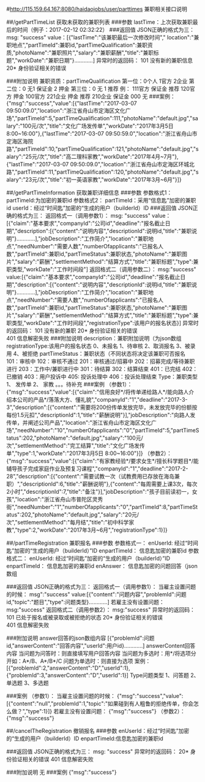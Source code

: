 #http://115.159.64.167:8080/haidaojobs/user/parttimes
兼职相关接口说明

##/getPartTimeList
获取未获取的兼职列表
###参数
	lastTime：上次获取兼职最后的时间（例子：2017-02-12 02:32:22）
###返回值
	JSON正确的格式为三：
		msg: "success"
		value：[{"lastTime":"该兼职最后一次修改时间"," location":"兼职地点","partTimeId":兼职id,"partTimeQualification":兼职资质,"photoName":"兼职照片","salary":"兼职薪酬","title":"兼职标题","workDate":"兼职日期"}…………]
	异常时的返回码：
		101	 没有新的兼职信息
		20* 身份验证相关的错误
		
###附加说明
	兼职资质：partTimeQualification
		第一位：0个人 1官方 2企业
		第二位：0 无1 保证金 2 押金
		第三位：0 无 1 推荐
	例：
		111官方 保证金 推荐
		120官方  押金
		100官方 
		221企业  押金 推荐
		210企业 保证金
		000 无
###案例：
	{"msg":"success","value":[{"lastTime":"2017-03-07 09:50:09.0","location":"浙江省舟山市定海区文化广场","partTimeId":5,"partTimeQualification":111,"photoName":"default.jpg","salary":"100元/次","title":"文化广场发传单","workDate":"2017年3月5日 8:00~16:00"},{"lastTime":"2017-03-07 09:50:59.0","location":"浙江省舟山市定海区海院路","partTimeId":10,"partTimeQualification":121,"photoName":"default.jpg","salary":"25元/次","title":"高二理科家教","workDate":"2017年4月~7月"},{"lastTime":"2017-03-07 09:50:09.0","location":"浙江省舟山市定海区环城北路","partTimeId":11,"partTimeQualification":120,"photoName":"default.jpg","salary":"23元/次","title":"初一英语家教","workDate":"2017年3月~6月"}]}
	
##/getPartTimeInformation
获取兼职详细信息
###参数
	参数格式1：
		partTimeId:为加密的兼职id
	参数格式2：
		partTimeId：采用“信息匙”加密的兼职id
		userId：经过“时间匙”加密的“生成的用户（builderId）ID
###返回值
	JSON正确的格式为三：
		返回格式一（调用参数1）：
			msg: "success"
			value：[{"claim":"基本要求","companyId":"公司id","deadline":"报名截止日期","description":[{"content":"说明内容","descriptionId":说明id,"title":"兼职说明"}…………],"jobDescription":"工作简介","location":"兼职地点","needNumber":"需要人数","numberOfapplicants":"已报名人数","partTimeId":兼职id,"partTimeStatus":兼职状态,"photoName":"兼职图片","salary":"薪酬","settlementMethod":"结算方式","title":"兼职标题","type":兼职类型,"workDate":"工作时间段"]
		返回格式二（调用参数二）：
			msg:"success"
			value:[{"claim":"基本要求","companyId":"公司id","deadline":"报名截止日期","description":[{"content":"说明内容","descriptionId":说明id,"title":"兼职说明"}…………],"jobDescription":"工作简介","location":"兼职地点","needNumber":"需要人数","numberOfapplicants":"已报名人数","partTimeId":兼职id,"partTimeStatus":兼职状态,"photoName":"兼职图片","salary":"薪酬","settlementMethod":"结算方式","title":"兼职标题","type":兼职类型,"workDate":"工作时间段","registrationType":该用户的报名状态}]
	异常时的返回码：
		101	  没有新的兼职
		20* 身份验证相关的错误	
		401  信息解密失败
###附加说明	
	description：兼职附加说明（为json数组
	registrationType:该用户的报名状态
		0、未报名
		1、待审核
		2、取消报名
		3、被录用
		4、被拒绝
	partTimeStatus：兼职状态（不同状态将决定该兼职可否报名
	  101：审核中
	  102：审核不通过
	  201：审核通过/招募中
	  202：招募完成/等待兼职进行
	  203：工作中/兼职进行中
	  301：待结算
	  302：结算结束
	  401：已完结
	  402：已撤销
	  403：用户投诉中
	  405: 投诉处理中
	  406：投诉处理结束
	Type：兼职类型
		1、	发传单
		2、	家教
		。。。待补充
###案例
	（参数1）：
		{"msg":"success","value":[{"claim":"信用良好*/将传单递给路人*/能向路人介绍本公司的产品*/落落大方、懂礼貌","companyId":"1","deadline":"2017-3-3","description":[{"content":"需要将200份传单发放完毕，未发放完毕的份额按每份1.5元扣","descriptionId":1,"title":"薪酬说明"}],"jobDescription":"向路人发传单，并阐述公司产品","location":"浙江省舟山市定海区文化广场","needNumber":"10","numberOfapplicants":"0","partTimeId":5,"partTimeStatus":202,"photoName":"default.jpg","salary":"100元/次","settlementMethod":"完工结算","title":"文化广场发传单","type":1,"workDate":"2017年3月5日 8:00~16:00"}]}
	（参数2）：
		{"msg":"success","value":[{"claim":"有家教经验*/要求女生*/擅长科学题目*/能辅导孩子完成家庭作业及预复习课程","companyId":"1","deadline":"2017-2-28","description":[{"content":"需要试教一次（试教费用已存放在海岛兼职）","descriptionId":6,"title":"薪酬说明"},{"content":"每周需要上课3次，每次2小时","descriptionId":7,"title":"备注"}],"jobDescription":"孩子目前读初一，女孩","location":"浙江省舟山市普陀区灵秀街","needNumber":"1","numberOfapplicants":"0","partTimeId":8,"partTimeStatus":202,"photoName":"default.jpg","salary":"20元/次","settlementMethod":"每月结","title":"初中科学家教","type":2,"workDate":"2017年3月~6月","registrationType":1}]}

##/partTimeRegistration
兼职报名
###参数
	参数格式一：
		enUserId:
			经过“时间匙”加密的“生成的用户（builderId）”ID
		enpartTimeId：
			信息匙加密的兼职id
	参数格式二：
		enUserId:
			经过“时间匙”加密的“生成的用户（builderId）”ID
		enpartTimeId：
			信息匙加密的兼职id
		enAnswer：
			信息匙加密的问题回答（json数组
		
###返回值
	JSON正确的格式为三：
		返回格式一（调用参数1）：
			当雇主设置问题的时候：
				msg":"success"
				value:[{"content":"问题内容","problemId":问题id,"topic":"题目","type":问题类型}…………]
			若雇主没有设置问题：
				msg:"success"
		返回格式二（调用参数2）：
			msg:"success"
	异常时的返回码：
		101  已处于报名或被录取或被拒绝的状态
		20* 身份验证相关的错误	
		401   信息解密失败
		
###附加说明
	answer回答的json数组内容
		[{"problemId":问题id,"answerContent":"回答内容","userId":用户id}…………]
		answerContent回答内容
		当问题为问答时：则直接填写用户回答内容
		当问题为多选时：用*/将选项分开如：A*/B、A*/B*/C
		问题为单选时：则直接为选项
	案例：
		[{"problemId":2,"answerContent":"D","userId":1},{"problemId":3,"answerContent":"D","userId":1}]
	Type问题类型
	 1、问答题
	 2、单选题
	 3、多选题
	
###案例
	（参数1）：
		当雇主设置问题的时候：
		{"msg":"success","value":[{"content":"null","problemId":1,"topic":"如果碰到有人粗鲁的拒绝传单，你会怎么做？","type":1}]}
		若雇主没有设置问题：
		{"msg":"success"}
	（参数2）：
		{"msg":"success"}

##/cancelTheRegistration
撤销报名
###参数
	enUserId：经过“时间匙”加密的“生成的用户（builderId）ID
	enpartTimeId:信息匙加密的兼职id

###返回值
	JSON正确的格式为三：
		msg: "success"
	异常时的返回码：
		20*	 身份验证相关的错误
		401 信息解密失败
		
###附加说明
	无
###案例
	{"msg":"success"}


















